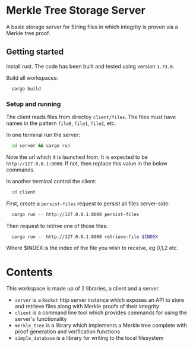 # Merkle Tree Storage Server

A basic storage server for String files in which integrity is proven via a Merkle tree proof. 

## Getting started

Install rust. The code has been built and tested using version `1.73.0`.

Build all workspaces:

```bash
  cargo build
```

### Setup and running

The client reads files from directoy `client/files`. The files must have names in the pattern `file0`, `file1`, `file2`, etc.

In one terminal run the server:

```bash
  cd server && cargo run
```

Note the url which it is launched from. It is expected to be `http://127.0.0.1:8000`. If not, then replace this value in the below commands.

In another terminal control the client:

```bash
  cd client
```

First, create a `persist-files` request to persist all files server-side:

```bash
  cargo run -- http://127.0.0.1:8000 persist-files
```

Then request to retrive one of those files:

```bash 
  cargo run -- http://127.0.0.1:8000 retrieve-file $INDEX
```

Where $INDEX is the index of the file you wish to receive, eg 0,1,2 etc.



# Contents

This workspace is made up of 2 libraries, a client and a server.

- `server` is a `Rocket` http server instance which exposes an API to store and retrieve files along with Merkle proofs of their integrity
- `client` is a command line tool which provides commands for using the server's functionality
- `merkle_tree` is a library which implements a Merkle tree complete with proof generation and verification functions
- `simple_database` is a library for writing to the local filesystem
